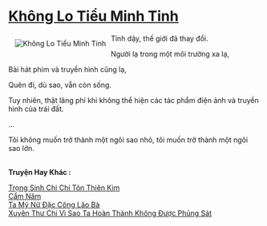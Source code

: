 <a href="https://truyentiki.com/khong-lo-tieu-minh-tinh.30702/" title="Không Lo Tiểu Minh Tinh"><h1>Không Lo Tiểu Minh Tinh</h1></a><div style="display:table"><img align="right" style="float: left; padding: 10px;" src="https://truyentiki.com/a/img/str/src/30702.jpg" alt="Không Lo Tiểu Minh Tinh">Tỉnh dậy, thế giới đã thay đổi. <p></p> Người lạ trong một môi trường xa lạ, <p></p> Bài hát phim và truyền hình cũng lạ, <p></p> Quên đi, dù sao, vẫn còn sống. <p></p> Tuy nhiên, thật lãng phí khi không thể hiện các tác phẩm điện ảnh và truyền hình của trái đất. <p></p> ... <p></p> Tôi không muốn trở thành một ngôi sao nhỏ, tôi muốn trở thành một ngôi sao lớn.</div><p><br><b>Truyện Hay Khác :</b></p><a href="https://truyentiki.com/trong-sinh-chi-chi-ton-thien-kim.30701/" alt="Trọng Sinh Chi Chí Tôn Thiên Kim">Trọng Sinh Chi Chí Tôn Thiên Kim</a><br/><a href="https://medium.com/@hoangminhquan16819844/c%E1%BA%A9m-n%C4%83m-cef924060af2" alt="Cẩm Năm">Cẩm Năm</a><br/><a href="https://github.com/nownovels/truyenhay/tree/master/truyenhay/30728/README.md" alt="Ta Mỹ Nữ Đặc Công Lão Bà">Ta Mỹ Nữ Đặc Công Lão Bà</a><br/><a href="https://github.com/nownovels/truyenhay/tree/master/truyenhay/30385/README.md" alt="Xuyên Thư Chi Vì Sao Ta Hoàn Thành Không Được Phủng Sát">Xuyên Thư Chi Vì Sao Ta Hoàn Thành Không Được Phủng Sát</a><br/>